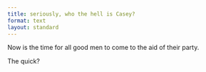 ```yaml
---
title: seriously, who the hell is Casey?
format: text
layout: standard
---
```

Now is the time for all good men to come to the aid of their party.

The quick?